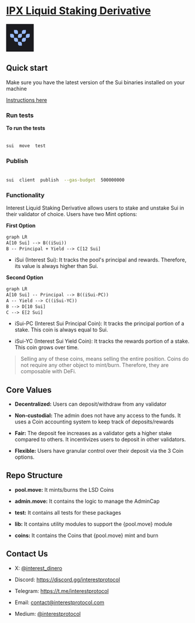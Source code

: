 # [IPX Liquid Staking Derivative](https://www.interestprotocol.com/)

<p>  <img  width="75px"height="75px"  src="./assets/logo.png" /></p>

## Quick start

Make sure you have the latest version of the Sui binaries installed on your machine

[Instructions here](https://docs.sui.io/devnet/build/install)

### Run tests

**To run the tests**

```bash

sui  move  test

```

### Publish

```bash

sui  client  publish  --gas-budget  500000000

```

### Functionality

Interest Liquid Staking Derivative allows users to stake and unstake Sui in their validator of choice. Users have two Mint options:

**First Option**

```mermaid
graph LR
A[10 Sui] --> B((iSui))
B -- Principal + Yield --> C[12 Sui]
```

- iSui (Interest Sui): It tracks the pool's principal and rewards. Therefore, its value is always higher than Sui.

**Second Option**

```mermaid
graph LR
A[10 Sui] -- Principal --> B((iSui-PC))
A -- Yield --> C((iSui-YC))
B --> D[10 Sui]
C --> E[2 Sui]
```

- iSui-PC (Interest Sui Principal Coin): It tracks the principal portion of a stake. This coin is always equal to Sui.

- iSui-YC (Interest Sui Yield Coin): It tracks the rewards portion of a stake. This coin grows over time.

> Selling any of these coins, means selling the entire position. Coins
> do not require any other object to mint/burn. Therefore, they are
> composable with DeFi.

## Core Values

- **Decentralized:** Users can deposit/withdraw from any validator

- **Non-custodial:** The admin does not have any access to the funds. It uses a Coin accounting system to keep track of deposits/rewards

- **Fair:** The deposit fee increases as a validator gets a higher stake compared to others. It incentivizes users to deposit in other validators.

- **Flexible:** Users have granular control over their deposit via the 3 Coin options.

## Repo Structure

- **pool.move:** It mints/burns the LSD Coins

- **admin.move:** It contains the logic to manage the AdminCap

- **test:** It contains all tests for these packages

- **lib:** It contains utility modules to support the {pool.move} module

- **coins:** It contains the Coins that {pool.move} mint and burn

## Contact Us

- X: [@interest_dinero](https://x.com/interest_dinero)

- Discord: https://discord.gg/interestprotocol

- Telegram: https://t.me/interestprotocol

- Email: [contact@interestprotocol.com](mailto:contact@interestprotocol.com)

- Medium: [@interestprotocol](https://medium.com/@interestprotocol)

